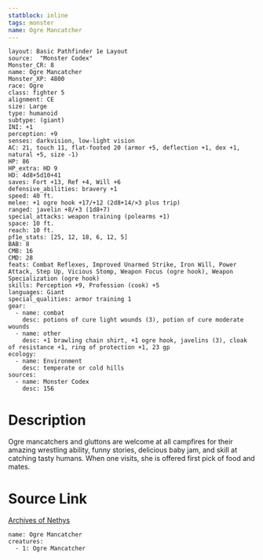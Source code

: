 ```yaml
---
statblock: inline
tags: monster
name: Ogre Mancatcher
---
```

```statblock
layout: Basic Pathfinder 1e Layout
source:  "Monster Codex"
Monster_CR: 8
name: Ogre Mancatcher
Monster_XP: 4800
race: Ogre
class: fighter 5
alignment: CE
size: Large
type: humanoid
subtype: (giant)
INI: +1
perception: +9
senses: darkvision, low-light vision
AC: 21, touch 11, flat-footed 20 (armor +5, deflection +1, dex +1, natural +5, size -1)
HP: 86
HP_extra: HD 9
HD: 4d8+5d10+41
saves: Fort +13, Ref +4, Will +6
defensive_abilities: bravery +1
speed: 40 ft.
melee: +1 ogre hook +17/+12 (2d8+14/×3 plus trip)
ranged: javelin +8/+3 (1d8+7)
special_attacks: weapon training (polearms +1)
space: 10 ft.
reach: 10 ft.
pf1e_stats: [25, 12, 18, 6, 12, 5]
BAB: 8
CMB: 16
CMD: 28
feats: Combat Reflexes, Improved Unarmed Strike, Iron Will, Power Attack, Step Up, Vicious Stomp, Weapon Focus (ogre hook), Weapon Specialization (ogre hook)
skills: Perception +9, Profession (cook) +5
languages: Giant
special_qualities: armor training 1
gear:
  - name: combat
    desc: potions of cure light wounds (3), potion of cure moderate wounds
  - name: other
    desc: +1 brawling chain shirt, +1 ogre hook, javelins (3), cloak of resistance +1, ring of protection +1, 23 gp
ecology:
  - name: Environment
    desc: temperate or cold hills
sources:
  - name: Monster Codex
    desc: 156
```
# Description
Ogre mancatchers and gluttons are welcome at all campfires for their amazing wrestling ability, funny stories, delicious baby jam, and skill at catching tasty humans. When one visits, she is offered first pick of food and mates.
# Source Link
[Archives of Nethys](https://aonprd.com/MonsterDisplay.aspx?ItemName=Ogre%20Mancatcher)
```encounter-table
name: Ogre Mancatcher
creatures:
  - 1: Ogre Mancatcher
```
